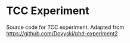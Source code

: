 # TCC Experiment
Source code for TCC experiment.
Adapted from https://github.com/Dovyski/phd-experiment2
